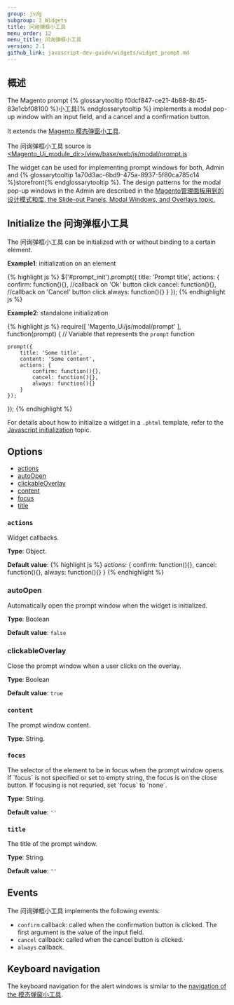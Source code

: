 ```yaml
---
group: jsdg
subgroup: 3_Widgets
title: 问询弹框小工具
menu_order: 12
menu_title: 问询弹框小工具
version: 2.1
github_link: javascript-dev-guide/widgets/widget_prompt.md
---
```


<h2>概述</h2>


The Magento prompt {% glossarytooltip f0dcf847-ce21-4b88-8b45-83e1cbf08100 %}小工具{% endglossarytooltip %} implements a modal pop-up window with an input field, and a cancel and a confirmation button.

It extends the <a href="{{ page.baseurl }}/javascript-dev-guide/widgets/widget_modal.html">Magento 模态弹窗小工具</a>.

The 问询弹框小工具 source is <a href="{{ site.mage2000url }}app/code/Magento/Ui/view/base/web/js/modal/prompt.js">&lt;Magento_Ui_module_dir&gt;/view/base/web/js/modal/prompt.js</a>

The widget can be used for implementing prompt windows for both, Admin and {% glossarytooltip 1a70d3ac-6bd9-475a-8937-5f80ca785c14 %}storefront{% endglossarytooltip %}. The design patterns for the modal pop-up windows in the Admin are described in the <a href="{{ page.baseurl }}/pattern-library/containers/slideouts-modals-overlays/slideouts-modals-overalys.html#modals">Magento管理面板用到的设计模式和库, the Slide-out Panels, Modal Windows, and Overlays topic.</a>

<h2 id="prompt_init">Initialize the 问询弹框小工具</h2>

The 问询弹框小工具 can be initialized with or without binding to a certain element.

**Example1**: initialization on an element

{% highlight js %}
$('#prompt_init').prompt({
    title: 'Prompt title',
    actions: {
        confirm: function(){}, //callback on 'Ok' button click
        cancel: function(){}, //callback on 'Cancel' button click
        always: function(){}
    }
});
{% endhighlight js %}

**Example2**: standalone initialization

{% highlight js %}
require([
    'Magento_Ui/js/modal/prompt'
], function(prompt) { // Variable that represents the `prompt` function

    prompt({
        title: 'Some title',
        content: 'Some content',
        actions: {
            confirm: function(){},
            cancel: function(){},
            always: function(){}
        }
    });

});
{% endhighlight %}

For details about how to initialize a widget in a `.phtml` template, refer to the <a href="{{ page.baseurl }}/javascript-dev-guide/javascript/js_init.html" target="_blank">Javascript initialization</a> topic.

<h2 id="prompt_options">Options</h2>

<ul>
<li><a href="#prompt_actions">actions</a></li>
<li><a href="#prompt_autoopen">autoOpen</a></li>
<li><a href="#prompt_clickableOverlay">clickableOverlay</a></li>
<li><a href="#prompt_content">content</a></li>
<li><a href="#prompt_focus">focus</a></li>
<li><a href="#prompt_title">title</a></li>
</ul>

<h3 id="prompt_actions"><code>actions</code></h3>
Widget callbacks.

**Type**: Object.

**Default value**:
{% highlight js %}
actions: {
    confirm: function(){},
    cancel: function(){},
    always: function(){}
}
{% endhighlight %}

<h3 id="prompt_autoopen">autoOpen</h3>
Automatically open the prompt window when the widget is initialized.

**Type**: Boolean

**Default value**: `false`

<h3 id="prompt_clickableOverlay">clickableOverlay</h3>
Close the prompt window when a user clicks on the overlay.

**Type**: Boolean

**Default value**: `true`

<h3 id="prompt_content"><code>content</code></h3>

The prompt window content.

**Type**: String.

<h3 id="prompt_focus"><code>focus</code></h3>
The selector of the element to be in focus when the prompt window opens.
If `focus` is not specified or set to empty string, the focus is on the close button. If focusing is not requried, set `focus` to `none`.

**Type**: String.

**Default value**: `''`

<h3 id="prompt_title"><code>title</code></h3>
The title of the prompt window.


**Type**: String.

**Default value**: `''`

<h2 id="prompt_events">Events</h2>

The 问询弹框小工具 implements the following events:

- `confirm` callback: called when the confirmation button is clicked. The first argument is the value of the input field.
- `cancel` callback: called when the cancel button is clicked.
- `always` callback.


<h2 id="prompt_key_navigation">Keyboard navigation</h2>
The keyboard navigation for the alert windows is similar to the <a href="{{ page.baseurl }}/javascript-dev-guide/widgets/widget_modal.html#key_navigation">navigation of the 模态弹窗小工具</a>.
